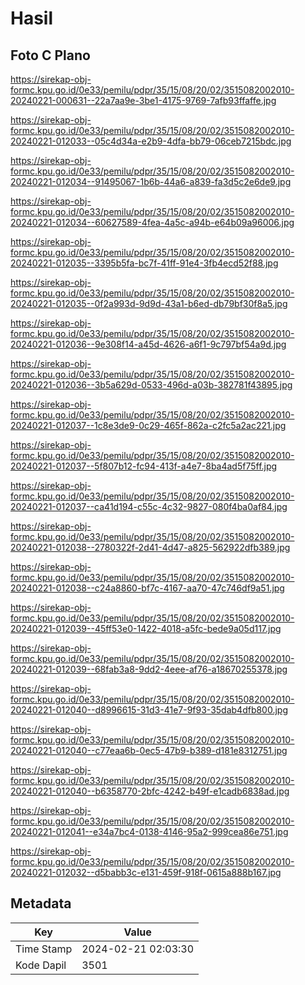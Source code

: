 # Hasil

## Foto C Plano

https://sirekap-obj-formc.kpu.go.id/0e33/pemilu/pdpr/35/15/08/20/02/3515082002010-20240221-000631--22a7aa9e-3be1-4175-9769-7afb93ffaffe.jpg

https://sirekap-obj-formc.kpu.go.id/0e33/pemilu/pdpr/35/15/08/20/02/3515082002010-20240221-012033--05c4d34a-e2b9-4dfa-bb79-06ceb7215bdc.jpg

https://sirekap-obj-formc.kpu.go.id/0e33/pemilu/pdpr/35/15/08/20/02/3515082002010-20240221-012034--91495067-1b6b-44a6-a839-fa3d5c2e6de9.jpg

https://sirekap-obj-formc.kpu.go.id/0e33/pemilu/pdpr/35/15/08/20/02/3515082002010-20240221-012034--60627589-4fea-4a5c-a94b-e64b09a96006.jpg

https://sirekap-obj-formc.kpu.go.id/0e33/pemilu/pdpr/35/15/08/20/02/3515082002010-20240221-012035--3395b5fa-bc7f-41ff-91e4-3fb4ecd52f88.jpg

https://sirekap-obj-formc.kpu.go.id/0e33/pemilu/pdpr/35/15/08/20/02/3515082002010-20240221-012035--0f2a993d-9d9d-43a1-b6ed-db79bf30f8a5.jpg

https://sirekap-obj-formc.kpu.go.id/0e33/pemilu/pdpr/35/15/08/20/02/3515082002010-20240221-012036--9e308f14-a45d-4626-a6f1-9c797bf54a9d.jpg

https://sirekap-obj-formc.kpu.go.id/0e33/pemilu/pdpr/35/15/08/20/02/3515082002010-20240221-012036--3b5a629d-0533-496d-a03b-382781f43895.jpg

https://sirekap-obj-formc.kpu.go.id/0e33/pemilu/pdpr/35/15/08/20/02/3515082002010-20240221-012037--1c8e3de9-0c29-465f-862a-c2fc5a2ac221.jpg

https://sirekap-obj-formc.kpu.go.id/0e33/pemilu/pdpr/35/15/08/20/02/3515082002010-20240221-012037--5f807b12-fc94-413f-a4e7-8ba4ad5f75ff.jpg

https://sirekap-obj-formc.kpu.go.id/0e33/pemilu/pdpr/35/15/08/20/02/3515082002010-20240221-012037--ca41d194-c55c-4c32-9827-080f4ba0af84.jpg

https://sirekap-obj-formc.kpu.go.id/0e33/pemilu/pdpr/35/15/08/20/02/3515082002010-20240221-012038--2780322f-2d41-4d47-a825-562922dfb389.jpg

https://sirekap-obj-formc.kpu.go.id/0e33/pemilu/pdpr/35/15/08/20/02/3515082002010-20240221-012038--c24a8860-bf7c-4167-aa70-47c746df9a51.jpg

https://sirekap-obj-formc.kpu.go.id/0e33/pemilu/pdpr/35/15/08/20/02/3515082002010-20240221-012039--45ff53e0-1422-4018-a5fc-bede9a05d117.jpg

https://sirekap-obj-formc.kpu.go.id/0e33/pemilu/pdpr/35/15/08/20/02/3515082002010-20240221-012039--68fab3a8-9dd2-4eee-af76-a18670255378.jpg

https://sirekap-obj-formc.kpu.go.id/0e33/pemilu/pdpr/35/15/08/20/02/3515082002010-20240221-012040--d8996615-31d3-41e7-9f93-35dab4dfb800.jpg

https://sirekap-obj-formc.kpu.go.id/0e33/pemilu/pdpr/35/15/08/20/02/3515082002010-20240221-012040--c77eaa6b-0ec5-47b9-b389-d181e8312751.jpg

https://sirekap-obj-formc.kpu.go.id/0e33/pemilu/pdpr/35/15/08/20/02/3515082002010-20240221-012040--b6358770-2bfc-4242-b49f-e1cadb6838ad.jpg

https://sirekap-obj-formc.kpu.go.id/0e33/pemilu/pdpr/35/15/08/20/02/3515082002010-20240221-012041--e34a7bc4-0138-4146-95a2-999cea86e751.jpg

https://sirekap-obj-formc.kpu.go.id/0e33/pemilu/pdpr/35/15/08/20/02/3515082002010-20240221-012032--d5babb3c-e131-459f-918f-0615a888b167.jpg


## Metadata

| Key        | Value               |
| ---------- | ------------------- |
| Time Stamp | 2024-02-21 02:03:30 |
| Kode Dapil | 3501                |



